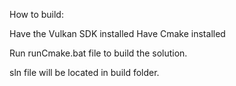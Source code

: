 How to build:

Have the Vulkan SDK installed
Have Cmake installed

Run runCmake.bat file to build the solution.

sln file will be located in build folder.
